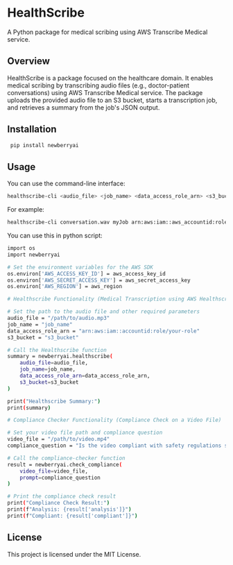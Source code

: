 # HealthScribe

A Python package for medical scribing using AWS Transcribe Medical service.

## Overview

HealthScribe is a package focused on the healthcare domain. It enables medical scribing by transcribing audio files (e.g., doctor-patient conversations) using AWS Transcribe Medical service. The package uploads the provided audio file to an S3 bucket, starts a transcription job, and retrieves a summary from the job's JSON output.

## Installation

```sh
 pip install newberryai
```
## Usage

You can use the command-line interface:

```bash
healthscribe-cli <audio_file> <job_name> <data_access_role_arn> <s3_bucket> 
```

For example:

```bash
healthscribe-cli conversation.wav myJob arn:aws:iam::aws_accountid:role/your-role my-s3-bucket s3-key
```

You can use this in python script: 
```sh 
import os
import newberryai

# Set the environment variables for the AWS SDK
os.environ['AWS_ACCESS_KEY_ID'] = aws_access_key_id
os.environ['AWS_SECRET_ACCESS_KEY'] = aws_secret_access_key
os.environ['AWS_REGION'] = aws_region

# Healthscribe Functionality (Medical Transcription using AWS Healthscribe)

# Set the path to the audio file and other required parameters
audio_file = "/path/to/audio.mp3"  
job_name = "job_name" 
data_access_role_arn = "arn:aws:iam::accountid:role/your-role"  
s3_bucket = "s3_bucket"  

# Call the Healthscribe function
summary = newberryai.healthscribe(
    audio_file=audio_file,
    job_name=job_name,
    data_access_role_arn=data_access_role_arn,
    s3_bucket=s3_bucket
)

print("Healthscribe Summary:")
print(summary)

# Compliance Checker Functionality (Compliance Check on a Video File)

# Set your video file path and compliance question
video_file = "/path/to/video.mp4"  
compliance_question = "Is the video compliant with safety regulations such as mask?" 

# Call the compliance-checker function
result = newberryai.check_compliance(
    video_file=video_file,
    prompt=compliance_question
)

# Print the compliance check result
print("Compliance Check Result:")
print(f"Analysis: {result['analysis']}")
print(f"Compliant: {result['compliant']}")

```


## License

This project is licensed under the MIT License.
